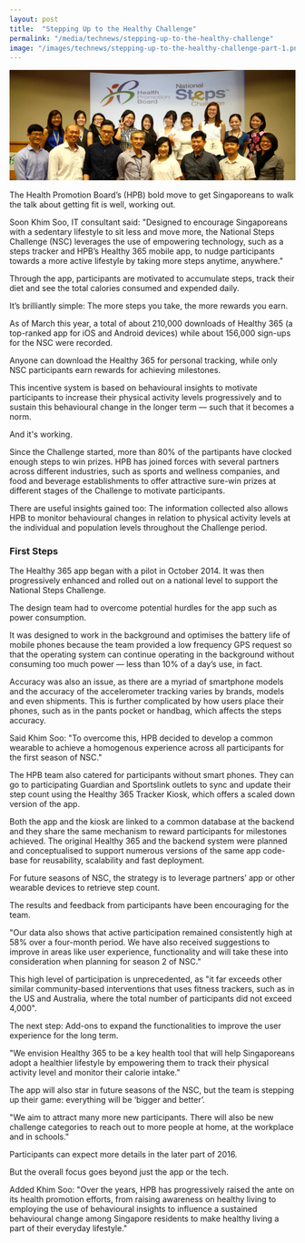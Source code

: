 ```yaml
---
layout: post
title:  "Stepping Up to the Healthy Challenge"
permalink: "/media/technews/stepping-up-to-the-healthy-challenge"
image: "/images/technews/stepping-up-to-the-healthy-challenge-part-1.png"
---
```


![stepping up to the healthy challenge](/images/technews/stepping-up-to-the-healthy-challenge-part-1.png)

The Health Promotion Board’s (HPB) bold move to get Singaporeans to walk the talk about getting fit is well, working out.

Soon Khim Soo, IT consultant said: "Designed to encourage Singaporeans with a sedentary lifestyle to sit less and move more, the National Steps Challenge (NSC) leverages the use of empowering technology, such as a steps tracker and HPB’s Healthy 365 mobile app, to nudge participants towards a more active lifestyle by taking more steps anytime, anywhere."

Through the app, participants are motivated to accumulate steps, track their diet and see the total calories consumed and expended daily.

It’s brilliantly simple: The more steps you take, the more rewards you earn.

As of March this year, a total of about 210,000 downloads of Healthy 365 (a top-ranked app for iOS and Android devices) while about 156,000 sign-ups for the NSC were recorded.

Anyone can download the Healthy 365 for personal tracking, while only NSC participants earn rewards for achieving milestones.

This incentive system is based on behavioural insights to motivate participants to increase their physical activity levels progressively and to sustain this behavioural change in the longer term — such that it becomes a norm. 

And it's working. 

Since the Challenge started, more than 80% of the partipants have clocked enough steps to win prizes. HPB has joined forces with several partners across different industries, such as sports and wellness companies, and food and beverage establishments to offer attractive sure-win prizes at different stages of the Challenge to motivate participants.

There are useful insights gained too: The information collected also allows HPB to monitor behavioural changes in relation to physical activity levels at the individual and population levels throughout the Challenge period. 

### **First Steps**
The Healthy 365 app began with a pilot in October 2014. It was then progressively enhanced and rolled out on a national level to support the National Steps Challenge.

The design team had to overcome potential hurdles for the app such as power consumption.

It was designed to work in the background and optimises the battery life of mobile phones because the team provided a low frequency GPS request so that the operating system can continue operating in the background without consuming too much power — less than 10% of a day’s use, in fact.

Accuracy was also an issue, as there are a myriad of smartphone models and the accuracy of the accelerometer tracking varies by brands, models and even shipments. This is further complicated by how users place their phones, such as in the pants pocket or handbag, which affects the steps accuracy.

Said Khim Soo: "To overcome this, HPB decided to develop a common wearable to achieve a homogenous experience across all participants for the first season of NSC." 

The HPB team also catered for participants without smart phones. They can go to participating Guardian and Sportslink outlets to sync and update their step count using the Healthy 365 Tracker Kiosk, which offers a scaled down version of the app.

Both the app and the kiosk are linked to a common database at the backend and they share the same mechanism to reward participants for milestones achieved.  The original Healthy 365 and the backend system were planned and conceptualised to support numerous versions of the same app code-base for reusability, scalability and fast deployment. 

For future seasons of NSC, the strategy is to leverage partners’ app or other wearable devices to retrieve step count.

The results and feedback from participants have been encouraging for the team.

"Our data also shows that active participation remained consistently high at 58% over a four-month period. We have also received suggestions to improve in areas like user experience, functionality and will take these into consideration when planning for season 2 of NSC."

This high level of participation is unprecedented, as "it far exceeds other similar community-based interventions that uses fitness trackers, such as in the US and Australia, where the total number of participants did not exceed 4,000". 

The next step: Add-ons to expand the functionalities to improve the user experience for the long term.

"We envision Healthy 365 to be a key health tool that will help Singaporeans adopt a healthier lifestyle by empowering them to track their physical activity level and monitor their calorie intake.”

The app will also star in future seasons of the NSC, but the team is stepping up their game: everything will be ‘bigger and better’.  

"We aim to attract many more new participants.  There will also be new challenge categories to reach out to more people at home, at the workplace and in schools."

Participants can expect more details in the later part of 2016.

But the overall focus goes beyond just the app or the tech.

Added Khim Soo: "Over the years, HPB has progressively raised the ante on its health promotion efforts, from raising awareness on healthy living to employing the use of behavioural insights to influence a sustained behavioural change among Singapore residents to make healthy living a part of their everyday lifestyle."



